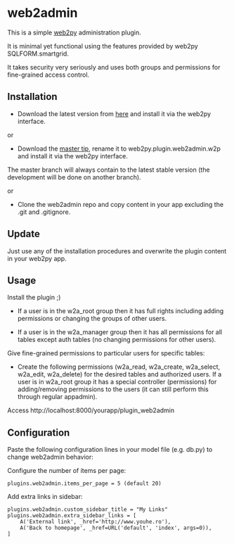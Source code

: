 web2admin
=========

This is a simple [web2py](http://www.web2py.com) administration plugin.

It is minimal yet functional using the features provided by web2py SQLFORM.smartgrid.

It takes security very seriously and uses both groups and permissions for fine-grained access control.

Installation
------------
 - Download the latest version from [here](https://github.com/rif/web2admin/downloads) and install it via the web2py interface.
 
or 

 - Download the [master tip](https://github.com/rif/web2admin/tarball/master), rename it to web2py.plugin.web2admin.w2p and install it via the web2py interface.
 
 The master branch will always contain to the latest stable version (the development will be done on another branch).
 
or
  
 - Clone the web2admin repo and copy content in your app excluding the .git and .gitignore. 

Update
------
Just use any of the installation procedures and overwrite the plugin content in your web2py app. 

Usage
-----
Install the plugin ;)

- If a user is in the w2a_root group then it has full rights including adding permissions or changing the groups of other users.

- If a user is in the w2a_manager group then it has all permissions for all tables except auth tables (no changing permissions for other users).

Give fine-grained permissions to particular users for specific tables:
 - Create the following permissions (w2a_read, w2a_create, w2a_select, w2a_edit, w2a_delete) for the desired tables and authorized users. If a user is in w2a_root group it has a special controller (permissions) for adding/removing permissions to the users (it can still perform this through regular appadmin).
 
Access http://localhost:8000/yourapp/plugin_web2admin

Configuration
-------------

Paste the following configuration lines in your model file
(e.g. db.py) to change web2admin behavior:

Configure the number of items per page:

    plugins.web2admin.items_per_page = 5 (default 20)

Add extra links in sidebar:

    plugins.web2admin.custom_sidebar_title = "My Links"
    plugins.web2admin.extra_sidebar_links = [
        A('External link', _href='http://www.youhe.ro'),
        A('Back to homepage', _href=URL('default', 'index', args=0)),
    ]
